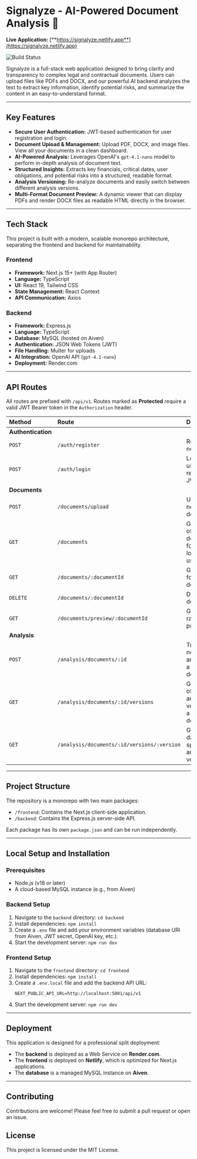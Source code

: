 # Signalyze - AI-Powered Document Analysis 🚀

**Live Application:** [**https://signalyze.netlify.app**](https://signalyze.netlify.app)

![Build Status](https://img.shields.io/badge/build-passing-brightgreen)

Signalyze is a full-stack web application designed to bring clarity and transparency to complex legal and contractual documents. Users can upload files like PDFs and DOCX, and our powerful AI backend analyzes the text to extract key information, identify potential risks, and summarize the content in an easy-to-understand format.

---
## Key Features

* **Secure User Authentication:** JWT-based authentication for user registration and login.
* **Document Upload & Management:** Upload PDF, DOCX, and image files. View all your documents in a clean dashboard.
* **AI-Powered Analysis:** Leverages OpenAI's `gpt-4.1-nano` model to perform in-depth analysis of document text.
* **Structured Insights:** Extracts key financials, critical dates, user obligations, and potential risks into a structured, readable format.
* **Analysis Versioning:** Re-analyze documents and easily switch between different analysis versions.
* **Multi-Format Document Preview:** A dynamic viewer that can display PDFs and render DOCX files as readable HTML directly in the browser.

---
## Tech Stack

This project is built with a modern, scalable monorepo architecture, separating the frontend and backend for maintainability.

### **Frontend**
* **Framework:** Next.js 15+ (with App Router)
* **Language:** TypeScript
* **UI:** React 19, Tailwind CSS
* **State Management:** React Context
* **API Communication:** Axios

### **Backend**
* **Framework:** Express.js
* **Language:** TypeScript
* **Database:** MySQL (hosted on Aiven)
* **Authentication:** JSON Web Tokens (JWT)
* **File Handling:** Multer for uploads
* **AI Integration:** OpenAI API (`gpt-4.1-nano`)
* **Deployment:** Render.com

---
## API Routes

All routes are prefixed with `/api/v1`. Routes marked as **Protected** require a valid JWT Bearer token in the `Authorization` header.

| Method | Route | Description | Protected |
| :--- | :--- | :--- | :--- |
| **Authentication** | | | |
| `POST` | `/auth/register` | Registers a new user. | No |
| `POST` | `/auth/login` | Logs in a user and returns a JWT. | No |
| **Documents** | | | |
| `POST` | `/documents/upload` | Uploads a new document. | Yes |
| `GET` | `/documents` | Gets a list of all documents for the logged-in user. | Yes |
| `GET` | `/documents/:documentId` | Gets details for a single document. | Yes |
| `DELETE`| `/documents/:documentId` | Deletes a document. | Yes |
| `GET` | `/documents/preview/:documentId`| Gets the raw file for previewing. | Yes |
| **Analysis** | | | |
| `POST` | `/analysis/documents/:id` | Triggers a new analysis for a document. | Yes |
| `GET` | `/analysis/documents/:id/versions` | Gets a list of all analysis versions for a document. | Yes |
| `GET` | `/analysis/documents/:id/versions/:version` | Gets the data for a specific analysis version. | Yes |

---
## Project Structure

The repository is a monorepo with two main packages:
* `/frontend`: Contains the Next.js client-side application.
* `/backend`: Contains the Express.js server-side API.

Each package has its own `package.json` and can be run independently.

---
## Local Setup and Installation

### **Prerequisites**
* Node.js (v18 or later)
* A cloud-based MySQL instance (e.g., from Aiven)

### **Backend Setup**
1.  Navigate to the `backend` directory: `cd backend`
2.  Install dependencies: `npm install`
3.  Create a `.env` file and add your environment variables (database URI from Aiven, JWT secret, OpenAI key, etc.).
4.  Start the development server: `npm run dev`

### **Frontend Setup**
1.  Navigate to the `frontend` directory: `cd frontend`
2.  Install dependencies: `npm install`
3.  Create a `.env.local` file and add the backend API URL:
    ```
    NEXT_PUBLIC_API_URL=http://localhost:5001/api/v1
    ```
4.  Start the development server: `npm run dev`

---
## Deployment

This application is designed for a professional split deployment:
* The **backend** is deployed as a Web Service on **Render.com**.
* The **frontend** is deployed on **Netlify**, which is optimized for Next.js applications.
* The **database** is a managed MySQL instance on **Aiven**.

---
## Contributing

Contributions are welcome! Please feel free to submit a pull request or open an issue.

## License

This project is licensed under the MIT License.